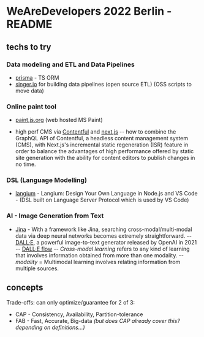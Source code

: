 # WeAreDevelopers 2022 Berlin - README

## techs to try

### Data modeling and ETL and Data Pipelines

- [prisma](https://www.prisma.io/typescript) - TS ORM
- [singer.io](https://www.singer.io/) for building data pipelines (open source ETL) (OSS scripts to move data)

### Online paint tool

- [paint.js.org](https://paint.js.org/) (web hosted MS Paint)

- high perf CMS via [Contentful](https://www.contentful.com/pricing/) and [next.js](https://nextjs.org/)
  -- how to combine the GraphQL API of Contentful, a headless content management system (CMS), with Next.js's incremental static regeneration (ISR) feature in order to balance the advantages of high performance offered by static site generation with the ability for content editors to publish changes in no time.

### DSL (Language Modelling)

- [langium](https://github.com/langium/langium) - Langium: Design Your Own Language in Node.js and VS Code - (DSL built on Language Server Protocol which is used by VS Code)

### AI - Image Generation from Text

- [Jina](https://github.com/jina-ai/jina) - With a framework like Jina, searching cross-modal/multi-modal data via deep neural networks becomes extremely straightforward.
  -- [DALL&middot;E](https://openai.com/blog/dall-e/), a powerful image-to-text generator released by OpenAI in 2021
  -- [DALL&middot;E flow](https://github.com/jina-ai/dalle-flow/)
  -- _Cross-modal learning_ refers to any kind of learning that involves information obtained from more than one modality.
  -- _modality_ = Multimodal learning involves relating information from multiple sources.

## concepts

Trade-offs: can only optimize/guarantee for 2 of 3:

- CAP - Consistency, Availability, Partition-tolerance
- FAB - Fast, Accurate, Big-data _(but does CAP already cover this? depending on definitions...)_
